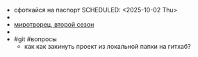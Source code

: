 - сфоткайся на паспорт
  SCHEDULED: <2025-10-02 Thu>
-
- [миротворец, второй сезон](https://kinobar.im/37221-mirotvorec-2-sezon.html)
-
- #git #вопросы
	- как как закинуть проект из локальной папки на гитхаб?